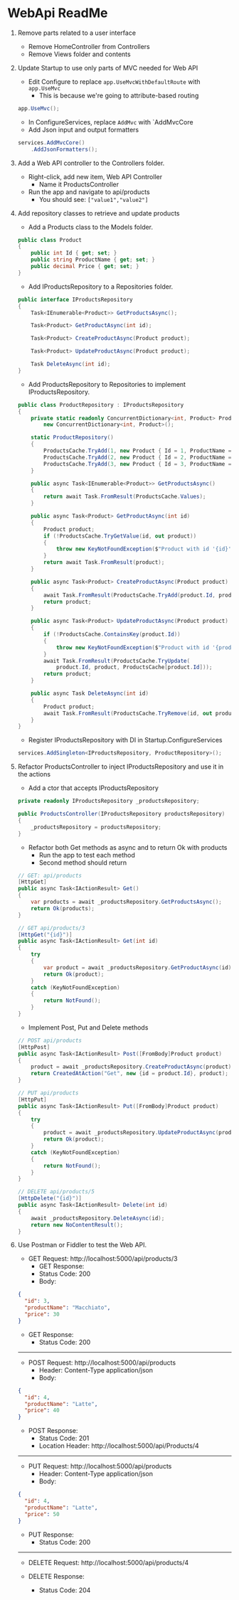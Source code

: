 ﻿# WebApi ReadMe


1. Remove parts related to a user interface

    - Remove HomeController from Controllers
    - Remove Views folder and contents

2. Update Startup to use only parts of MVC needed for Web API

    - Edit Configure to replace `app.UseMvcWithDefaultRoute` 
      with `app.UseMvc`
        + This is because we're going to attribute-based routing
    
    ```csharp
    app.UseMvc();
    ```

    - In ConfigureServices, replace `AddMvc` with `AddMvcCore
    - Add Json input and output formatters

    ```csharp
    services.AddMvcCore()
        .AddJsonFormatters();
    ```

3. Add a Web API controller to the Controllers folder.

    - Right-click, add new item, Web API Controller
      + Name it ProductsController
    - Run the app and navigate to api/products
      + You should see: `["value1","value2"]`

4. Add repository classes to retrieve and update products

    - Add a Products class to the Models folder.

    ```csharp
    public class Product
    {
        public int Id { get; set; }
        public string ProductName { get; set; }
        public decimal Price { get; set; }
    }
    ```

    - Add IProductsRepository to a Repositories folder.

    ```csharp
    public interface IProductsRepository
    {
        Task<IEnumerable<Product>> GetProductsAsync();

        Task<Product> GetProductAsync(int id);

        Task<Product> CreateProductAsync(Product product);

        Task<Product> UpdateProductAsync(Product product);

        Task DeleteAsync(int id);
    }
    ```

    - Add ProductsRepository to Repositories to implement IProductsRepository.

    ```csharp
    public class ProductRepository : IProductsRepository
    {
        private static readonly ConcurrentDictionary<int, Product> ProductsCache =
            new ConcurrentDictionary<int, Product>();

        static ProductRepository()
        {
            ProductsCache.TryAdd(1, new Product { Id = 1, ProductName = "Ristretto", Price = 10 });
            ProductsCache.TryAdd(2, new Product { Id = 2, ProductName = "Espresso", Price = 20 });
            ProductsCache.TryAdd(3, new Product { Id = 3, ProductName = "Macchiato", Price = 30 });
        }

        public async Task<IEnumerable<Product>> GetProductsAsync()
        {
            return await Task.FromResult(ProductsCache.Values);
        }

        public async Task<Product> GetProductAsync(int id)
        {
            Product product;
            if (!ProductsCache.TryGetValue(id, out product))
            {
                throw new KeyNotFoundException($"Product with id '{id}' does not exist in cache");
            }
            return await Task.FromResult(product);
        }

        public async Task<Product> CreateProductAsync(Product product)
        {
            await Task.FromResult(ProductsCache.TryAdd(product.Id, product));
            return product;
        }

        public async Task<Product> UpdateProductAsync(Product product)
        {
            if (!ProductsCache.ContainsKey(product.Id))
            {
                throw new KeyNotFoundException($"Product with id '{product.Id}' does not exist in cache");
            }
            await Task.FromResult(ProductsCache.TryUpdate(
                product.Id, product, ProductsCache[product.Id]));
            return product;
        }

        public async Task DeleteAsync(int id)
        {
            Product product;
            await Task.FromResult(ProductsCache.TryRemove(id, out product));
        }
    }
    ```

    - Register IProductsRepository with DI in Startup.ConfigureServices

    ```csharp
    services.AddSingleton<IProductsRepository, ProductRepository>();
    ```

5. Refactor ProductsController to inject IProductsRepository and use it 
   in the actions

    - Add a ctor that accepts IProductsRepository

    ```csharp
    private readonly IProductsRepository _productsRepository;

    public ProductsController(IProductsRepository productsRepository)
    {
        _productsRepository = productsRepository;
    }
    ```

    - Refactor both Get methods as async and to return Ok with products
      - Run the app to test each method
      - Second method should return 
    
    ```csharp
    // GET: api/products
    [HttpGet]
    public async Task<IActionResult> Get()
    {
        var products = await _productsRepository.GetProductsAsync();
        return Ok(products);
    }

    // GET api/products/3
    [HttpGet("{id}")]
    public async Task<IActionResult> Get(int id)
    {
        try
        {
            var product = await _productsRepository.GetProductAsync(id);
            return Ok(product);
        }
        catch (KeyNotFoundException)
        {
            return NotFound();
        }
    }
    ```

    - Implement Post, Put and Delete methods

    ```csharp
    // POST api/products
    [HttpPost]
    public async Task<IActionResult> Post([FromBody]Product product)
    {
        product = await _productsRepository.CreateProductAsync(product);
        return CreatedAtAction("Get", new {id = product.Id}, product);
    }

    // PUT api/products
    [HttpPut]
    public async Task<IActionResult> Put([FromBody]Product product)
    {
        try
        {
            product = await _productsRepository.UpdateProductAsync(product);
            return Ok(product);
        }
        catch (KeyNotFoundException)
        {
            return NotFound();
        }
    }

    // DELETE api/products/5
    [HttpDelete("{id}")]
    public async Task<IActionResult> Delete(int id)
    {
        await _productsRepository.DeleteAsync(id);
        return new NoContentResult();
    }
    ```

6. Use Postman or Fiddler to test the Web API.

    - GET Request: http://localhost:5000/api/products/3
      + GET Response:
      + Status Code: 200
      + Body:

    ```json
    {
      "id": 3,
      "productName": "Macchiato",
      "price": 30
    }
    ```

    - GET Response:
      + Status Code: 200

    ---

    - POST Request: http://localhost:5000/api/products
      + Header: Content-Type application/json
      + Body:

    ```json
    {
      "id": 4,
      "productName": "Latte",
      "price": 40
    }
    ```

    - POST Response:
      + Status Code: 201
      + Location Header: http://localhost:5000/api/Products/4

    ---

    - PUT Request: http://localhost:5000/api/products
      - Header: Content-Type application/json
      - Body:

    ```json
    {
      "id": 4,
      "productName": "Latte",
      "price": 50
    }
    ```

    - PUT Response:
      + Status Code: 200

    ---

    - DELETE Request: http://localhost:5000/api/products/4

    - DELETE Response:
      + Status Code: 204

